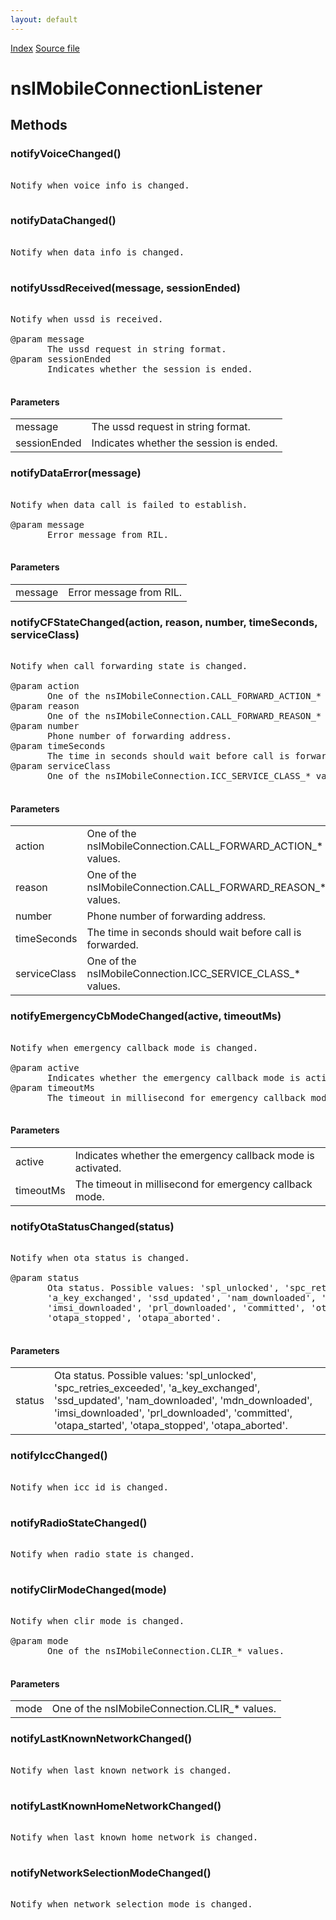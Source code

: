 ```yaml
---
layout: default
---
```

<div id='links'><a href="../index.html">Index</a>
<a href="http://dxr.mozilla.org/mozilla-central/source/dom/mobileconnection/interfaces/nsIMobileConnectionService.idl">Source file</a>
</div>

# nsIMobileConnectionListener #

## Methods ##

### notifyVoiceChanged() ###
<pre>  
Notify when voice info is changed.  
  
</pre>
### notifyDataChanged() ###
<pre>  
Notify when data info is changed.  
  
</pre>
### notifyUssdReceived(message, sessionEnded) ###
<pre>  
Notify when ussd is received.  
  
@param message  
       The ussd request in string format.  
@param sessionEnded  
       Indicates whether the session is ended.  
  
</pre>
#### Parameters ####

<table>

<tr>
<td>message</td>
<td>       The ussd request in string format.  
</td>
</tr>

<tr>
<td>sessionEnded</td>
<td>       Indicates whether the session is ended.  
</td>
</tr>

</table>

### notifyDataError(message) ###
<pre>  
Notify when data call is failed to establish.  
  
@param message  
       Error message from RIL.  
  
</pre>
#### Parameters ####

<table>

<tr>
<td>message</td>
<td>       Error message from RIL.  
</td>
</tr>

</table>

### notifyCFStateChanged(action, reason, number, timeSeconds, serviceClass) ###
<pre>  
Notify when call forwarding state is changed.  
  
@param action  
       One of the nsIMobileConnection.CALL_FORWARD_ACTION_* values.  
@param reason  
       One of the nsIMobileConnection.CALL_FORWARD_REASON_* values.  
@param number  
       Phone number of forwarding address.  
@param timeSeconds  
       The time in seconds should wait before call is forwarded.  
@param serviceClass  
       One of the nsIMobileConnection.ICC_SERVICE_CLASS_* values.  
  
</pre>
#### Parameters ####

<table>

<tr>
<td>action</td>
<td>       One of the nsIMobileConnection.CALL_FORWARD_ACTION_* values.  
</td>
</tr>

<tr>
<td>reason</td>
<td>       One of the nsIMobileConnection.CALL_FORWARD_REASON_* values.  
</td>
</tr>

<tr>
<td>number</td>
<td>       Phone number of forwarding address.  
</td>
</tr>

<tr>
<td>timeSeconds</td>
<td>       The time in seconds should wait before call is forwarded.  
</td>
</tr>

<tr>
<td>serviceClass</td>
<td>       One of the nsIMobileConnection.ICC_SERVICE_CLASS_* values.  
</td>
</tr>

</table>

### notifyEmergencyCbModeChanged(active, timeoutMs) ###
<pre>  
Notify when emergency callback mode is changed.  
  
@param active  
       Indicates whether the emergency callback mode is activated.  
@param timeoutMs  
       The timeout in millisecond for emergency callback mode.  
  
</pre>
#### Parameters ####

<table>

<tr>
<td>active</td>
<td>       Indicates whether the emergency callback mode is activated.  
</td>
</tr>

<tr>
<td>timeoutMs</td>
<td>       The timeout in millisecond for emergency callback mode.  
</td>
</tr>

</table>

### notifyOtaStatusChanged(status) ###
<pre>  
Notify when ota status is changed.  
  
@param status  
       Ota status. Possible values: 'spl_unlocked', 'spc_retries_exceeded',  
       'a_key_exchanged', 'ssd_updated', 'nam_downloaded', 'mdn_downloaded',  
       'imsi_downloaded', 'prl_downloaded', 'committed', 'otapa_started',  
       'otapa_stopped', 'otapa_aborted'.  
  
</pre>
#### Parameters ####

<table>

<tr>
<td>status</td>
<td>       Ota status. Possible values: 'spl_unlocked', 'spc_retries_exceeded',  
       'a_key_exchanged', 'ssd_updated', 'nam_downloaded', 'mdn_downloaded',  
       'imsi_downloaded', 'prl_downloaded', 'committed', 'otapa_started',  
       'otapa_stopped', 'otapa_aborted'.  
</td>
</tr>

</table>

### notifyIccChanged() ###
<pre>  
Notify when icc id is changed.  
  
</pre>
### notifyRadioStateChanged() ###
<pre>  
Notify when radio state is changed.  
  
</pre>
### notifyClirModeChanged(mode) ###
<pre>  
Notify when clir mode is changed.  
  
@param mode  
       One of the nsIMobileConnection.CLIR_* values.  
  
</pre>
#### Parameters ####

<table>

<tr>
<td>mode</td>
<td>       One of the nsIMobileConnection.CLIR_* values.  
</td>
</tr>

</table>

### notifyLastKnownNetworkChanged() ###
<pre>  
Notify when last known network is changed.  
  
</pre>
### notifyLastKnownHomeNetworkChanged() ###
<pre>  
Notify when last known home network is changed.  
  
</pre>
### notifyNetworkSelectionModeChanged() ###
<pre>  
Notify when network selection mode is changed.  
  
</pre>